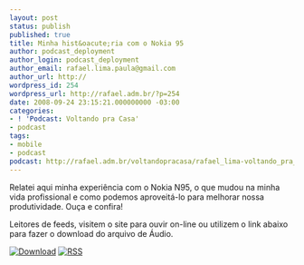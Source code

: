```yaml
---
layout: post
status: publish
published: true
title: Minha hist&oacute;ria com o Nokia 95
author: podcast_deployment
author_login: podcast_deployment
author_email: rafael.lima.paula@gmail.com
author_url: http://
wordpress_id: 254
wordpress_url: http://rafael.adm.br/?p=254
date: 2008-09-24 23:15:21.000000000 -03:00
categories:
- ! 'Podcast: Voltando pra Casa'
- podcast
tags:
- mobile
- podcast
podcast: http://rafael.adm.br/voltandopracasa/rafael_lima-voltando_pra_casa-0021.mp3
---
```

Relatei aqui minha experi&ecirc;ncia com o Nokia N95, o que mudou na minha vida profissional e como podemos aproveit&aacute;-lo para melhorar nossa produtividade. Ou&ccedil;a e confira!

Leitores de feeds, visitem o site para ouvir on-line ou utilizem o link abaixo para fazer o download do arquivo de &Aacute;udio.

<a class="noborder" href="http://rafael.adm.br/voltandopracasa/rafael_lima-voltando_pra_casa-0021.mp3" title="Download"><img src="http://rafael.adm.br/wp-content/themes/rafael_lima-rockinblue/images/download_green.gif" border="0" alt="Download" /></a> <a class="noborder" href="http://feeds.feedburner.com/rafael_lima_podcast" title="RSS"><img src="http://rafael.adm.br/wp-content/themes/rafael_lima-rockinblue/images/icn-feed-16x16.png" border="0" alt="RSS" /></a>

